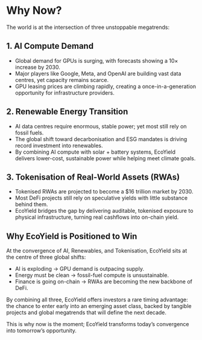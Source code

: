 # Why Now?

The world is at the intersection of three unstoppable megatrends:

## 1. AI Compute Demand

* Global demand for GPUs is surging, with forecasts showing a 10× increase by 2030.
* Major players like Google, Meta, and OpenAI are building vast data centres, yet capacity remains scarce.
* GPU leasing prices are climbing rapidly, creating a once-in-a-generation opportunity for infrastructure providers.

## 2. Renewable Energy Transition

* AI data centres require enormous, stable power; yet most still rely on fossil fuels.
* The global shift toward decarbonisation and ESG mandates is driving record investment into renewables.
* By combining AI compute with solar + battery systems, EcoYield delivers lower-cost, sustainable power while helping meet climate goals.

## 3. Tokenisation of Real-World Assets (RWAs)

* Tokenised RWAs are projected to become a $16 trillion market by 2030.
* Most DeFi projects still rely on speculative yields with little substance behind them.
* EcoYield bridges the gap by delivering auditable, tokenised exposure to physical infrastructure, turning real cashflows into on-chain yield.

## Why EcoYield is Positioned to Win

At the convergence of AI, Renewables, and Tokenisation, EcoYield sits at the centre of three global shifts:

* AI is exploding → GPU demand is outpacing supply.
* Energy must be clean → fossil-fuel compute is unsustainable.
* Finance is going on-chain → RWAs are becoming the new backbone of DeFi.

By combining all three, EcoYield offers investors a rare timing advantage: the chance to enter early into an emerging asset class, backed by tangible projects and global megatrends that will define the next decade.

This is why now is the moment; EcoYield transforms today’s convergence into tomorrow’s opportunity.
